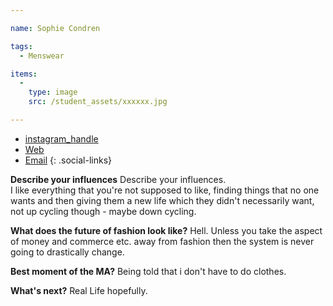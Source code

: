 ```yaml
---

name: Sophie Condren

tags:
  - Menswear

items:
  -
    type: image
    src: /student_assets/xxxxxx.jpg

---
```


* [instagram_handle](https://www.instagram.com/@sophiecondren/)
* [Web](https://http://www.sophiecondren.co.uk)
* [Email](mailto:sophie.condren@network.rca.ac.uk)
{: .social-links}

**Describe your influences**
Describe your influences.  
I like everything that you're not supposed to
like, finding things that no one wants and then giving them a new life
which they didn't necessarily want, not up cycling though - maybe down
cycling.

**What does the future of fashion look like?**
Hell. Unless you take the aspect of money and commerce etc. away from fashion then the system is never going to drastically change.

**Best moment of the MA?**
Being told that i don't have to do clothes.

**What's next?**
Real Life hopefully.

